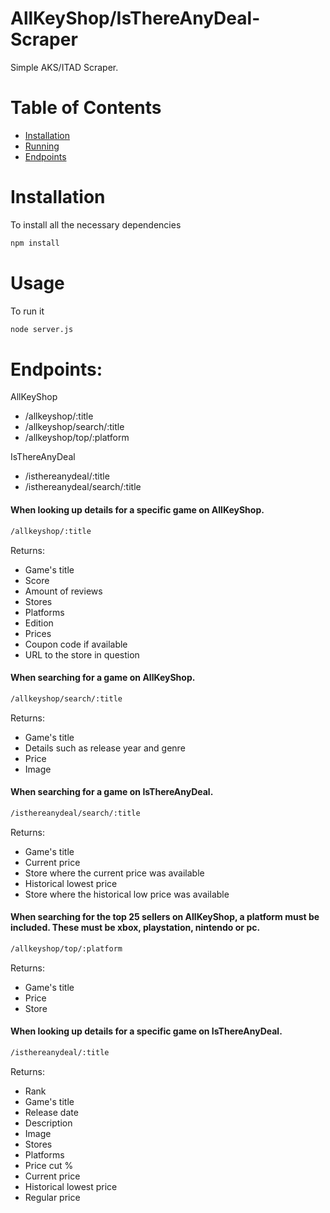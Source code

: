 # AllKeyShop/IsThereAnyDeal-Scraper
Simple AKS/ITAD Scraper.

# Table of Contents

  - [Installation](#installation)
  - [Running](#running)
  - [Endpoints](#endpoints)

# Installation

To install all the necessary dependencies
```sh
npm install
```

# Usage

To run it
```sh
node server.js
```

# Endpoints:
 AllKeyShop
  - /allkeyshop/:title
  - /allkeyshop/search/:title
  - /allkeyshop/top/:platform
  
 IsThereAnyDeal
  - /isthereanydeal/:title
  - /isthereanydeal/search/:title
  
#### When looking up details for a specific game on AllKeyShop.

```sh
/allkeyshop/:title
```
Returns:
  - Game's title
  - Score
  - Amount of reviews
  - Stores
  - Platforms
  - Edition
  - Prices
  - Coupon code if available
  - URL to the store in question

#### When searching for a game on AllKeyShop.

```sh
/allkeyshop/search/:title
```
Returns:
  - Game's title
  - Details such as release year and genre
  - Price
  - Image
  
#### When searching for a game on IsThereAnyDeal.

```sh
/isthereanydeal/search/:title 
```
Returns:
  - Game's title
  - Current price
  - Store where the current price was available
  - Historical lowest price
  - Store where the historical low price was available
  
#### When searching for the top 25 sellers on AllKeyShop, a platform must be included. These must be xbox, playstation, nintendo or pc.

```sh
/allkeyshop/top/:platform
```
Returns:
  - Game's title
  - Price
  - Store

#### When looking up details for a specific game on IsThereAnyDeal.

```sh
/isthereanydeal/:title
```
Returns:
  - Rank
  - Game's title
  - Release date
  - Description
  - Image
  - Stores
  - Platforms
  - Price cut %
  - Current price
  - Historical lowest price
  - Regular price

